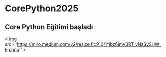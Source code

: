 # CorePython2025
## Core Python Eğitimi başladı ##
< img src=''https://miro.medium.com/v2/resize:fit:910/1*jbz6ImV3RT_vNzSvSHW_Fg.png'' >

